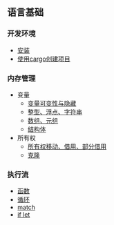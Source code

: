 
## 语言基础
### 开发环境
- [安装](1-basic/install/index.md)
- [使用cargo创建项目](1-basic/cargo/index.md)

### 内存管理
- 变量
  - [变量可变性与隐藏](2-memory/variable/index.md)
  - [整型、浮点、字符串](2-memory/variable/scalar.md)
  - [数组、元组](2-memory/variable/compound.md)
  - [结构体](2-memory/struct/index.md)
- 所有权
  -  [所有权移动、借用、部分借用](2-memory/ownership/index.md)
  -  [克隆](2-memory/ownership/clone.md)
### 执行流
- [函数](3-execution/function/index.md)
- [循环](3-execution/loop/index.md)
- [match](3-execution/match/index.md)
- [if let](3-execution/if-let/index.md)